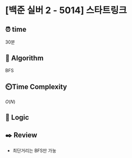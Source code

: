 # [백준 실버 2 - 5014] 스타트링크
 
## ⏰  **time**
30분

## :pushpin: **Algorithm**
BFS

## ⏲️**Time Complexity**
$O(N)$

## :round_pushpin: **Logic**


## :black_nib: **Review**
- 최단거리는 BFS만 가눙

